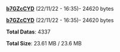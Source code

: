 [**b7GZcCYD**](/data/b7GZcCYD.txt) (22/11/22 - 16:35)- 24620 bytes

[**b7GZcCYD**](/data/b7GZcCYD.txt) (22/11/22 - 16:35)- 24620 bytes

**Total Datas**: 4337

**Total Size**: 23.61 MB / 23.6 MB